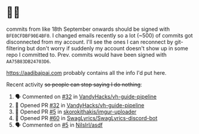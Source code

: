 # 👋🏻
<!--
**aadibajpai/aadibajpai** is a ✨ _special_ ✨ repository because its `README.md` (this file) appears on your GitHub profile.
-->
commits from like 18th September onwards should be signed with `BFE0CFDBF90E4BF0`. I changed emails recently so a lot (~500) of commits got disconnected from my account. I'll see the ones I can reconnect by git-filtering but don't worry if suddenly my account doesn't show up in some repo I committed to. Prev. commits would have been signed with `AA75B83DB24703D6`.

https://aadibajpai.com probably contains all the info I'd put here.

Recent activity ~~so people can stop saying I do nothing~~:
<!--START_SECTION:activity-->
1. 🗣 Commented on [#32](https://github.com/VandyHacks/vh-guide-pipeline/issues/32) in [VandyHacks/vh-guide-pipeline](https://github.com/VandyHacks/vh-guide-pipeline)
2. 💪 Opened PR [#32](https://github.com/VandyHacks/vh-guide-pipeline/pull/32) in [VandyHacks/vh-guide-pipeline](https://github.com/VandyHacks/vh-guide-pipeline)
3. 💪 Opened PR [#5](https://github.com/skorokithakis/imgur-uploader/pull/5) in [skorokithakis/imgur-uploader](https://github.com/skorokithakis/imgur-uploader)
4. 💪 Opened PR [#60](https://github.com/SwagLyrics/SwagLyrics-discord-bot/pull/60) in [SwagLyrics/SwagLyrics-discord-bot](https://github.com/SwagLyrics/SwagLyrics-discord-bot)
5. 🗣 Commented on [#5](https://github.com/NilsIrl/asdf/issues/5) in [NilsIrl/asdf](https://github.com/NilsIrl/asdf)
<!--END_SECTION:activity-->
